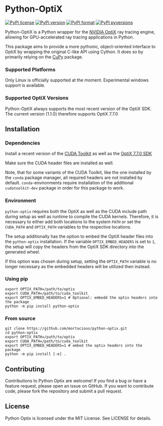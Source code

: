 # Python-OptiX

[![PyPi license](https://badgen.net/pypi/license/python-optix/)](https://pypi.org/project/python-optix/) [![PyPi version](https://badgen.net/pypi/v/python-optix/)](https://pypi.org/project/python-optix/)
[![PyPI format](https://img.shields.io/pypi/format/python-optix.svg)](https://pypi.python.org/pypi/python-optix/)
[![PyPI pyversions](https://img.shields.io/pypi/pyversions/python-optix.svg)](https://pypi.python.org/pypi/python-optix/)

Python-OptiX is a Python wrapper for the 
[NVIDIA OptiX](https://developer.nvidia.com/rtx/ray-tracing/optix) ray tracing engine, 
allowing for GPU-accelerated ray tracing applications in Python.

This package aims to provide a more pythonic, object-oriented interface to OptiX by wrapping the 
original C-like API using Cython. It does so by primarily relying on the [CuPy](https://cupy.dev) package.

### Supported Platforms

Only Linux is officially supported at the moment. Experimental windows support is available.

### Supported OptiX Versions

Python-OptiX always supports the most recent version of the OptiX SDK. 
The current version (1.1.0) therefore supports OptiX 7.7.0

## Installation

### Dependencies

Install a recent version of the [CUDA Toolkit](https://developer.nvidia.com/cuda-downloads)
as well as the [OptiX 7.7.0 SDK](https://developer.nvidia.com/optix/downloads/7.7.0/linux64-x86_64)

Make sure the CUDA header files are installed as well. 

Note, that for some variants of the CUDA Toolkit, 
like the one installed by the `conda` package manager, all required headers are not installed by default. 
`conda`-environments require installation of the additional `cudatoolkit-dev` package in 
order for this package to work.

### Environment

`python-optix` requires both the OptiX as well as the CUDA include path during setup as well as runtime 
to compile the CUDA kernels. Therefore, it is necessary to either add both locations to the system `PATH`
or set the `CUDA_PATH` and `OPTIX_PATH` variables to the respective locations.

The setup additionally has the option to embed the OptiX header files into the `python-optix` installation. 
If the variable `OPTIX_EMBED_HEADERS` is set to `1`, the setup will copy the headers from the 
OptiX SDK directory into the generated wheel.

If this option was chosen during setup, setting the `OPTIX_PATH` variable is no longer necessary as the 
embedded headers will be utilized then instead.

### Using pip
```
export OPTIX_PATH=/path/to/optix
export CUDA_PATH=/path/to/cuda_toolkit
export OPTIX_EMBED_HEADERS=1 # Optional: embedd the optix headers into the package
python -m pip install python-optix
```

### From source
```
git clone https://github.com/mortacious/python-optix.git
cd python-optix
export OPTIX_PATH=/path/to/optix
export CUDA_PATH=/path/to/cuda_toolkit
export OPTIX_EMBED_HEADERS=1 # embed the optix headers into the package
python -m pip install [-e] .
```

## Contributing
Contributions to Python Optix are welcome! If you find a bug or have a feature request, please open an issue on GitHub. If you want to contribute code, please fork the repository and submit a pull request.

## License
Python Optix is licensed under the MIT License. See LICENSE for details.
